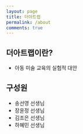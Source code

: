 ```yaml
---
layout: page
title: 더아트랩
permalink: /about
comments: true
---
```


## 더아트랩이란?
* 아동 미술 교육의 실험적 대안

## 구성원
* 송선영 선생님
* 장윤정 선생님
* 김조은 선생님
* 하혜민 선생님


